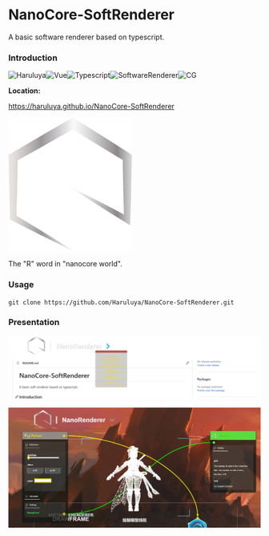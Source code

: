 # NanoCore-SoftRenderer
A basic software renderer based on typescript.

### Introduction 

![Haruluya](https://img.shields.io/badge/X-Haruluya-brightgreen)![Vue](https://img.shields.io/badge/3-Vue-blue)![Typescript](https://img.shields.io/badge/x-Typescript-red)![SoftwareRenderer](https://img.shields.io/badge/x-SoftwareRenderer-yellow)![CG](https://img.shields.io/badge/X-CG-yellow)

**Location:**

https://haruluya.github.io/NanoCore-SoftRenderer

![Logo](./Document/images/Logo.png)

The "R" word in "nanocore world".

### Usage

```shell
git clone https://github.com/Haruluya/NanoCore-SoftRenderer.git
```

### Presentation

![image-20230605140850081](./Document/images/image-20230605140850081.png)





![image-20221113170409729](./Document/images/image-20221113170409729.png)
